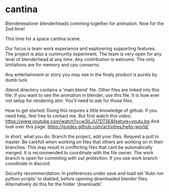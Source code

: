 # cantina

Blenderexplorer blenderheads comming together for animation. Now for the 2nd time!

This time for a space cantina scene.

Our focus is team work experience and explorering supporting features.
The project is also a cummunity experiment. The team is very open for any level of blenderhead at any time. Any contribution is welcome. The only limitations are for memory and cpu conserns.

Any entertainment or story you may see in the finaly product is purely by dumb luck. 



/blend directory contains a 'main.blend' file. Other files are linked into this file. If you want to see the animation in blender, use this file.
It is how ever not setup for rendering atm. You'll need to ask for those files.

How to get started: Doing this requres a little knowledge of github. If you need help, feel free to contact me. But first watch this video: https://www.youtube.com/watch?v=w3jLJU7DT5E&feature=youtu.be And look over this page: https://guides.github.com/activities/hello-world/

In short, what you do: Branch the project, add your files. Request a pull to master. Be carefull when working on files that others are working on in their branches. This may result in conflicting files that cant be automatically merged. It is recommended to coordinate with the file owner. The work branch is open for commiting with out protection. If you use work branch coordinate in discord.

Security recommendation: In preferences under save and load set 'Auto run python scripts' to diabled, before opening downloaded blender files. Alternatively do this for the folder 'downloads'.

